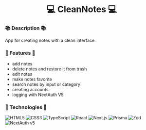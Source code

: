 # <h1 align='center'>💻 CleanNotes 💻</h1>

### 📚 Description 📚
App for creating notes with a clean interface.

### 🚀 Features 🚀
- add notes
- delete notes and restore it from trash
- edit notes
- make notes favorite
- search notes by input or category
- creating accounts
- logging with NextAuth V5
 


### 🤖 Technologies 🤖
![HTML5](https://img.shields.io/badge/html5-%23E34F26.svg?style=for-the-badge&logo=html5&logoColor=white) 
 ![CSS3](https://img.shields.io/badge/css3-%231572B6.svg?style=for-the-badge&logo=css3&logoColor=white) 
 ![TypeScript](https://img.shields.io/badge/typescript-%23007ACC.svg?style=for-the-badge&logo=typescript&logoColor=white) 
 ![React](https://img.shields.io/badge/react-%2320232a.svg?style=for-the-badge&logo=react&logoColor=%2361DAFB) 
 ![Next.js](https://img.shields.io/badge/next%20js-000000?style=for-the-badge&logo=nextdotjs&logoColor=white)
 ![Prisma](https://img.shields.io/badge/Prisma-3982CE?style=for-the-badge&logo=Prisma&logoColor=white)
 ![Zod](https://img.shields.io/badge/Zod-000000?style=for-the-badge&logo=zod&logoColor=3068B7)
 ![NextAuth v5](https://next-auth.js.org/img/logo/logo-sm.png)